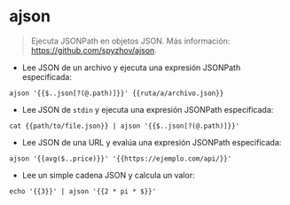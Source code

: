 # ajson

> Ejecuta JSONPath en objetos JSON.
> Más información: <https://github.com/spyzhov/ajson>.

- Lee JSON de un archivo y ejecuta una expresión JSONPath especificada:

`ajson '{{$..json[?(@.path)]}}' {{ruta/a/archivo.json}}`

- Lee JSON de `stdin` y ejecuta una expresión JSONPath especificada:

`cat {{path/to/file.json}} | ajson '{{$..json[?(@.path)]}}'`

- Lee JSON de una URL y evalúa una expresión JSONPath especificada:

`ajson '{{avg($..price)}}' '{{https://ejemplo.com/api/}}'`

- Lee un simple cadena JSON y calcula un valor:

`echo '{{3}}' | ajson '{{2 * pi * $}}'`
